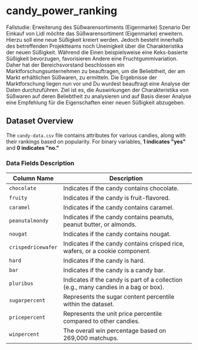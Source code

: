 # candy_power_ranking
Fallstudie: Erweiterung des Süßwarensortiments (Eigenmarke)
Szenario
Der Einkauf von Lidl möchte das Süßwarensortiment (Eigenmarke) erweitern. Hierzu soll eine neue Süßigkeit kreiert werden. Jedoch besteht innerhalb des betreffenden Projektteams noch Uneinigkeit über die Charakteristika der neuen Süßigkeit.
Während die Einen beispielsweise eine Keks-basierte Süßigkeit bevorzugen, favorisieren Andere eine Fruchtgummivariation. Daher hat der Bereichsvorstand beschlossen ein Marktforschungsunternehmen zu beauftragen, um die Beliebtheit, der am Markt erhältlichen Süßwaren, zu ermitteln.
Die Ergebnisse der Marktforschung liegen nun vor und Du wurdest beauftragt eine Analyse der Daten durchzuführen. Ziel ist es, die Auswirkungen der Charakteristika von Süßwaren auf deren Beliebtheit zu analysieren und auf Basis dieser Analyse eine Empfehlung für die Eigenschaften einer neuen Süßigkeit abzugeben.


## Dataset Overview

The `candy-data.csv` file contains attributes for various candies, along with their rankings based on popularity. For binary variables, **1 indicates "yes"** and **0 indicates "no."**

### Data Fields Description

| **Column Name**        | **Description**                                                          |
|------------------------|-------------------------------------------------------------------------|
| `chocolate`            | Indicates if the candy contains chocolate.                              |
| `fruity`               | Indicates if the candy is fruit-flavored.                               |
| `caramel`              | Indicates if the candy contains caramel.                                |
| `peanutalmondy`        | Indicates if the candy contains peanuts, peanut butter, or almonds.     |
| `nougat`               | Indicates if the candy contains nougat.                                 |
| `crispedricewafer`     | Indicates if the candy contains crisped rice, wafers, or a cookie component. |
| `hard`                 | Indicates if the candy is hard.                                         |
| `bar`                  | Indicates if the candy is a candy bar.                                  |
| `pluribus`             | Indicates if the candy is part of a collection (e.g., many candies in a bag or box). |
| `sugarpercent`         | Represents the sugar content percentile within the dataset.             |
| `pricepercent`         | Represents the unit price percentile compared to other candies.         |
| `winpercent`           | The overall win percentage based on 269,000 matchups.                   |

